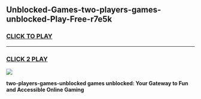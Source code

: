 
## Unblocked-Games-two-players-games-unblocked-Play-Free-r7e5k
<h3>
<a href="https://premium76.site?title=two-players-games-unblocked&ref=21A">CLICK TO PLAY</a></h3>
<hr>

<h3>
<a href="https://premium76.site?title=two-players-games-unblocked&ref=21A">CLICK 2 PLAY</a>
  
</h3>

<a href="https://premium76.site?title=two-players-games-unblocked&ref=21A"><img src="https://clearcache.store/games.png"></a>


**two-players-games-unblocked games unblocked: Your Gateway to Fun and Accessible Online Gaming**
